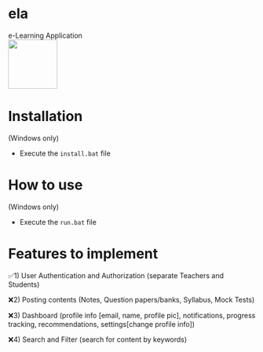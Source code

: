 # ela
e-Learning Application
<br>
<img src="rock.gif" width="100" height="100"/>

# Installation
(Windows only)

  * Execute the `install.bat` file
# How to use
(Windows only)

  * Execute the `run.bat` file
# Features to implement
✅1) User Authentication and Authorization (separate Teachers and Students)

❌2) Posting contents (Notes, Question papers/banks, Syllabus, Mock Tests)

❌3) Dashboard (profile info [email, name, profile pic], notifications, progress tracking, recommendations, settings[change        profile info])

❌4) Search and Filter (search for content by keywords)

